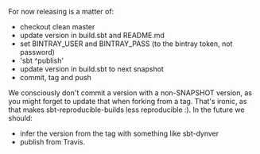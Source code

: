 For now releasing is a matter of:
* checkout clean master
* update version in build.sbt and README.md
* set BINTRAY_USER and BINTRAY_PASS (to the bintray token, not password)
* 'sbt ^publish'
* update version in build.sbt to next snapshot
* commit, tag and push

We consciously don't commit a version with a non-SNAPSHOT version, as you might
forget to update that when forking from a tag. That's ironic, as that makes
sbt-reproducible-builds less reproducible :). In the future we should:
* infer the version from the tag with something like sbt-dynver
* publish from Travis.
